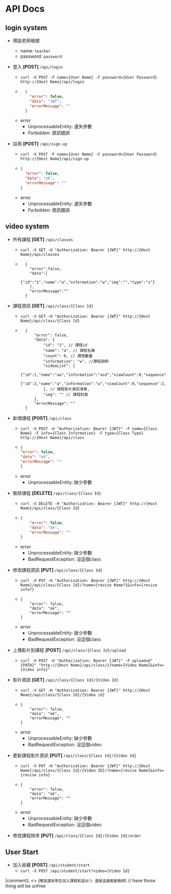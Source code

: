 # API Docs

## login system

- 預設老師帳號
    - name: `teacher`
    - password: `password`


- 登入 **[POST]** `/api/login`
    - `curl -X POST -F name={User Name} -F password={User Password} http://{Host Name}/api/login`
    - ```json
        {
          "error": false,
          "data": "JWT",
          "errorMessage": ""
        }
      ```
    - error
        - UnprocessableEntity: 遺失參數
        - Forbidden: 資訊錯誤


- 註冊 **[POST]** `/api/sign-up`
    - `curl -X POST -F name={User Name} -F password={User Password} http://{Host Name}/api/sign-up`
    - ```json
      {
        "error": false,
        "data": "ok",
        "errorMessage": ""
      }
      ```
    - error
        - UnprocessableEntity: 遺失參數
        - Forbidden: 資訊錯誤

## video system

- 所有課程 **[GET]** `/api/classes`
    - `curl -X GET -H "Authorization: Bearer {JWT}" http://{Host Name}/api/classes`
    - ```json5
        {
          "error":false,
          "data":[
            {"id":"1","name":"a","information":"w","img":"","type":"s"}
          ],
          "errorMessage":""
        }
      ```


- 課程資訊 **[GET]** `/api/class/{Class Id}`
    - `curl -X GET -H "Authorization: Bearer {JWT}" http://{Host Name}/api/class/{Class Id}`
    - ```json5
        {
            "error": false,
            "data": {
                "id": "1", // 課程id
                "name": "a", // 課程名稱
                "count": 0, // 課程數量
                "information": "w", //課程說明
                "videoList": [
                    {"id":1,"name":"aa","information":"asd","viewCount":0,"sequence":1,"classId":1,"fileName":"1626236154689YouTube.mp4"},
                    {"id":2,"name":"a","information":"w","viewCount":0,"sequence":2,"classId":1,"fileName":"1626236760981YouTube.mp4"}
                ], // 課程影片資訊清單,
                "img": "" // 課程封面
            },
            "errorMessage": ""
        }
      ```


- 新增課程 **[POST]** `/api/class`
    - `curl -X POST -H "Authorization: Bearer {JWT}" -F name={Class Name} -F info={Class Information} -F type={Class Type} http://{Host Name}/api/class`
    - ```json
      {
      "error": false,
      "data": "ok",
      "errorMessage": ""
      }
      ```
    - error
        - UnprocessableEntity: 缺少參數


- 刪除課程 **[DELETE]** `/api/class/{Class Id}`
    - `curl -X DELETE -H "Authorization: Bearer {JWT}" http://{Host Name}/api/class/{Class Id}`
    - ```json
      {
          "error": false,
          "data": "ok",
          "errorMessage": ""
      }
      ```
    - error
        - UnprocessableEntity: 缺少參數
        - BadRequestException: 沒這個class

- 修改課程資訊 **[PUT]** `/api/class/{Class Id}`
    - `curl -X PUT -H "Authorization: Bearer {JWT}" http://{Host Name}/api/class/{Class Id}/?name={revise Name?}&info={revise info?}`
    - ```json5
      {
          "error": false,
          "data": "ok",
          "errorMessage": ""
      }
      ```
    - error
        - UnprocessableEntity: 缺少參數
        - BadRequestException: 沒這個class


- 上傳影片到課程 **[POST]** `/api/class/{Class Id}/upload`
    - `curl -X POST -H "Authorization: Bearer {JWT}" -F upload=@"{PATH}" "http://{Host Name}/api/class/1?name={Video Name}&info={Video info}"`

- 影片資訊 **[GET]** `/api/class/{Class Id}/{Video Id}`
    - `curl -X GET -H "Authorization: Bearer {JWT}" http://{Host Nmae}/api/class/{Class Id}/{Video id}`
    - ```json5
      {
          "error": false,
          "data": "ok",
          "errorMessage": ""
      }
      ```
  - error
      - UnprocessableEntity: 缺少參數
      - BadRequestException: 沒這個video
    

- 更新課程影片資訊 **[PUT]** `/api/class/{Class Id}/{Video Id}`
    - `curl -X PUT -H "Authorization: Bearer {JWT}" http://{Host Name}/api/class/{Class Id}/{Video ID}/?name={revise Name}&info={revise info}`
    - ```json5
      {
          "error": false,
          "data": "ok",
          "errorMessage": ""
      }
      ```
    - error
        - UnprocessableEntity: 缺少參數
        - BadRequestException: 沒這個video
    

- 修改課程排序 **[PUT]** `/api/class/{Class Id}/{Video Id}/order`

## User Start
- 加入收藏 **[POST]** `/api/student/start`
    - `curl -X POST /api/student/start?video={Video Id}`
    

[comment]: <> (`應該還有學生加入課程和退出ㄅ 還是這邊都是教師`) // have those thing will be unfree